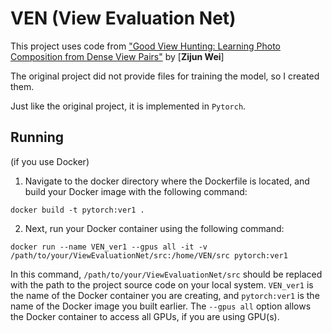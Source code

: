 # VEN (View Evaluation Net)
This project uses code from ["Good View Hunting: Learning Photo Composition from Dense View Pairs"](https://github.com/zijunwei/ViewEvaluationNet/tree/master) by [**Zijun Wei**]

The original project did not provide files for training the model, so I created them. 

Just like the original project, it is implemented in `Pytorch`.

## Running

(if you use Docker)
1. Navigate to the docker directory where the Dockerfile is located, and build your Docker image with the following command:
```
docker build -t pytorch:ver1 .
```
2. Next, run your Docker container using the following command:
```
docker run --name VEN_ver1 --gpus all -it -v /path/to/your/ViewEvaluationNet/src:/home/VEN/src pytorch:ver1
```
In this command, `/path/to/your/ViewEvaluationNet/src` should be replaced with the path to the project source code on your local system.
`VEN_ver1` is the name of the Docker container you are creating, and `pytorch:ver1` is the name of the Docker image you built earlier. The `--gpus all` option allows the Docker container to access all GPUs, if you are using GPU(s).
